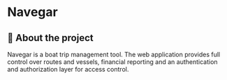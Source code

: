 # Navegar

## 🎈 About the project
Navegar is a boat trip management tool. The web application provides full control over routes and vessels, financial reporting and an authentication and authorization layer for access control.